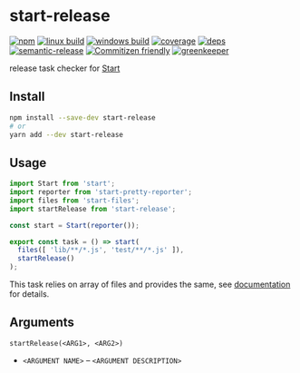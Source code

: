 # start-release


[![npm](https://img.shields.io/npm/v/start-release.svg?style=flat-square)](https://www.npmjs.com/package/start-release)
[![linux build](https://img.shields.io/circleci/project/github/effervescentia/start-release/master.svg?label=linux&style=flat-square)](https://circleci.com/gh/effervescentia/start-release)
[![windows build](https://img.shields.io/appveyor/ci/effervescentia/start-release/master.svg?label=windows&style=flat-square)](https://ci.appveyor.com/project/effervescentia/start-release)
[![coverage](https://img.shields.io/codecov/c/github/effervescentia/start-release/master.svg?style=flat-square)](https://codecov.io/github/effervescentia/start-release)
[![deps](https://david-dm.org/effervescentia/start-release.svg?style=flat-square)](https://david-dm.org/effervescentia/start-release)
[![semantic-release](https://img.shields.io/badge/%20%20%F0%9F%93%A6%F0%9F%9A%80-semantic--release-e10079.svg?style=flat-square)](https://github.com/semantic-release/semantic-release)
[![Commitizen friendly](https://img.shields.io/badge/commitizen-friendly-brightgreen.svg?style=flat-square)](http://commitizen.github.io/cz-cli/)
[![greenkeeper](https://badges.greenkeeper.io/effervescentia/start-release.svg)](https://greenkeeper.io/)

release task checker for [Start](https://github.com/start-runner/start)

## Install

```sh
npm install --save-dev start-release
# or
yarn add --dev start-release
```

## Usage

```js
import Start from 'start';
import reporter from 'start-pretty-reporter';
import files from 'start-files';
import startRelease from 'start-release';

const start = Start(reporter());

export const task = () => start(
  files([ 'lib/**/*.js', 'test/**/*.js' ]),
  startRelease()
);
```

This task relies on array of files and provides the same, see [documentation](https://github.com/start-runner/start#readme) for details.

## Arguments

`startRelease(<ARG1>, <ARG2>)`

* `<ARGUMENT NAME>` – `<ARGUMENT DESCRIPTION>`
